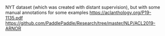 NYT dataset (which was created with distant supervision), but with some manual annotations for some examples
https://aclanthology.org/P19-1135.pdf
https://github.com/PaddlePaddle/Research/tree/master/NLP/ACL2019-ARNOR
